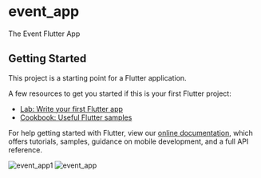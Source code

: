 # event_app

The Event Flutter App

## Getting Started

This project is a starting point for a Flutter application.

A few resources to get you started if this is your first Flutter project:

- [Lab: Write your first Flutter app](https://flutter.dev/docs/get-started/codelab)
- [Cookbook: Useful Flutter samples](https://flutter.dev/docs/cookbook)

For help getting started with Flutter, view our
[online documentation](https://flutter.dev/docs), which offers tutorials,
samples, guidance on mobile development, and a full API reference.



![event_app1](https://user-images.githubusercontent.com/56949781/176451730-4f28e6ba-caaf-4ce7-a08e-8d64ae8ac4ff.jpg)
![event_app](https://user-images.githubusercontent.com/56949781/176451747-2939bd40-ab27-497d-af76-e49e6281dd89.jpg)
